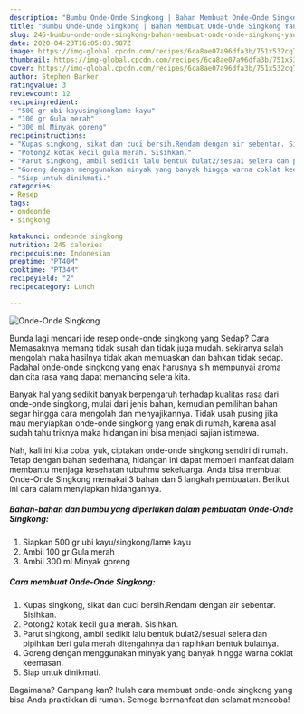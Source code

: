 ```yaml
---
description: "Bumbu Onde-Onde Singkong | Bahan Membuat Onde-Onde Singkong Yang Enak Banget"
title: "Bumbu Onde-Onde Singkong | Bahan Membuat Onde-Onde Singkong Yang Enak Banget"
slug: 246-bumbu-onde-onde-singkong-bahan-membuat-onde-onde-singkong-yang-enak-banget
date: 2020-04-23T16:05:03.987Z
image: https://img-global.cpcdn.com/recipes/6ca8ae07a96dfa3b/751x532cq70/onde-onde-singkong-foto-resep-utama.jpg
thumbnail: https://img-global.cpcdn.com/recipes/6ca8ae07a96dfa3b/751x532cq70/onde-onde-singkong-foto-resep-utama.jpg
cover: https://img-global.cpcdn.com/recipes/6ca8ae07a96dfa3b/751x532cq70/onde-onde-singkong-foto-resep-utama.jpg
author: Stephen Barker
ratingvalue: 3
reviewcount: 12
recipeingredient:
- "500 gr ubi kayusingkonglame kayu"
- "100 gr Gula merah"
- "300 ml Minyak goreng"
recipeinstructions:
- "Kupas singkong, sikat dan cuci bersih.Rendam dengan air sebentar. Sisihkan."
- "Potong2 kotak kecil gula merah. Sisihkan."
- "Parut singkong, ambil sedikit lalu bentuk bulat2/sesuai selera dan pipihkan beri gula merah ditengahnya dan rapihkan bentuk bulatnya."
- "Goreng dengan menggunakan minyak yang banyak hingga warna coklat keemasan."
- "Siap untuk dinikmati."
categories:
- Resep
tags:
- ondeonde
- singkong

katakunci: ondeonde singkong 
nutrition: 245 calories
recipecuisine: Indonesian
preptime: "PT40M"
cooktime: "PT34M"
recipeyield: "2"
recipecategory: Lunch

---
```



![Onde-Onde Singkong](https://img-global.cpcdn.com/recipes/6ca8ae07a96dfa3b/751x532cq70/onde-onde-singkong-foto-resep-utama.jpg)

Bunda lagi mencari ide resep onde-onde singkong yang Sedap? Cara Memasaknya memang tidak susah dan tidak juga mudah. sekiranya salah mengolah maka hasilnya tidak akan memuaskan dan bahkan tidak sedap. Padahal onde-onde singkong yang enak harusnya sih mempunyai aroma dan cita rasa yang dapat memancing selera kita.



Banyak hal yang sedikit banyak berpengaruh terhadap kualitas rasa dari onde-onde singkong, mulai dari jenis bahan, kemudian pemilihan bahan segar hingga cara mengolah dan menyajikannya. Tidak usah pusing jika mau menyiapkan onde-onde singkong yang enak di rumah, karena asal sudah tahu triknya maka hidangan ini bisa menjadi sajian istimewa.


Nah, kali ini kita coba, yuk, ciptakan onde-onde singkong sendiri di rumah. Tetap dengan bahan sederhana, hidangan ini dapat memberi manfaat dalam membantu menjaga kesehatan tubuhmu sekeluarga. Anda bisa membuat Onde-Onde Singkong memakai 3 bahan dan 5 langkah pembuatan. Berikut ini cara dalam menyiapkan hidangannya.

<!--inarticleads1-->

##### Bahan-bahan dan bumbu yang diperlukan dalam pembuatan Onde-Onde Singkong:

1. Siapkan 500 gr ubi kayu/singkong/lame kayu
1. Ambil 100 gr Gula merah
1. Ambil 300 ml Minyak goreng




<!--inarticleads2-->

##### Cara membuat Onde-Onde Singkong:

1. Kupas singkong, sikat dan cuci bersih.Rendam dengan air sebentar. Sisihkan.
1. Potong2 kotak kecil gula merah. Sisihkan.
1. Parut singkong, ambil sedikit lalu bentuk bulat2/sesuai selera dan pipihkan beri gula merah ditengahnya dan rapihkan bentuk bulatnya.
1. Goreng dengan menggunakan minyak yang banyak hingga warna coklat keemasan.
1. Siap untuk dinikmati.




Bagaimana? Gampang kan? Itulah cara membuat onde-onde singkong yang bisa Anda praktikkan di rumah. Semoga bermanfaat dan selamat mencoba!
